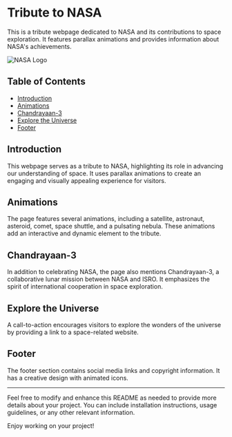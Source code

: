 # Tribute to NASA

This is a tribute webpage dedicated to NASA and its contributions to space exploration. It features parallax animations and provides information about NASA's achievements.

![NASA Logo](https://upload.wikimedia.org/wikipedia/commons/thumb/e/e5/NASA_logo.svg/2449px-NASA_logo.svg.png)

## Table of Contents
- [Introduction](#introduction)
- [Animations](#animations)
- [Chandrayaan-3](#chandrayaan-3)
- [Explore the Universe](#explore-the-universe)
- [Footer](#footer)

## Introduction

This webpage serves as a tribute to NASA, highlighting its role in advancing our understanding of space. It uses parallax animations to create an engaging and visually appealing experience for visitors.

## Animations

The page features several animations, including a satellite, astronaut, asteroid, comet, space shuttle, and a pulsating nebula. These animations add an interactive and dynamic element to the tribute.

## Chandrayaan-3

In addition to celebrating NASA, the page also mentions Chandrayaan-3, a collaborative lunar mission between NASA and ISRO. It emphasizes the spirit of international cooperation in space exploration.

## Explore the Universe

A call-to-action encourages visitors to explore the wonders of the universe by providing a link to a space-related website.

## Footer

The footer section contains social media links and copyright information. It has a creative design with animated icons.

---

Feel free to modify and enhance this README as needed to provide more details about your project. You can include installation instructions, usage guidelines, or any other relevant information.

Enjoy working on your project!
